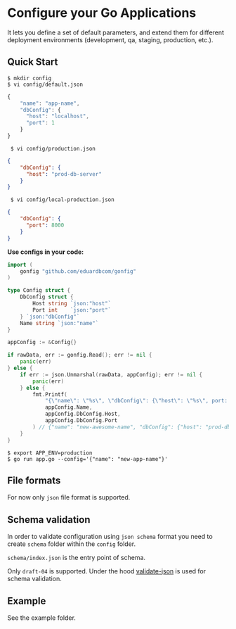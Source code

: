 Configure your Go Applications
===================================

It lets you define a set of default parameters, and extend them for different deployment environments (development, qa, staging, production, etc.).

Quick Start
---------------
```shell
$ mkdir config
$ vi config/default.json
```

```js
{
    "name": "app-name",
    "dbConfig": {
      "host": "localhost",
      "port": 1
    }
}
```

```shell
 $ vi config/production.json
```

```json
{
    "dbConfig": {
      "host": "prod-db-server"
    }
}
```

```shell
 $ vi config/local-production.json
```

```json
{
    "dbConfig": {
      "port": 8000
    }
}
```

**Use configs in your code:**

```go
import (
    gonfig "github.com/eduardbcom/gonfig"
)

type Config struct {
    DbConfig struct {
        Host string `json:"host"`
        Port int    `json:"port"`
    } `json:"dbConfig"`
    Name string `json:"name"`
}

appConfig := &Config{}

if rawData, err := gonfig.Read(); err != nil {
    panic(err)
} else {
    if err := json.Unmarshal(rawData, appConfig); err != nil {
        panic(err)
    } else {
		fmt.Printf(
            "{\"name\": \"%s\", \"dbConfig\": {\"host\": \"%s\", port: \"%d\"}}\n",
            appConfig.Name,
            appConfig.DbConfig.Host,
            appConfig.DbConfig.Port
        ) // {"name": "new-awesome-name", "dbConfig": {"host": "prod-db-server", port: "1"}}
    }
}
```

```shell
$ export APP_ENV=production
$ go run app.go --config='{"name": "new-app-name"}'
```

File formats
---------------
For now only `json` file format is supported.

Schema validation
---------------
In order to validate configuration using `json schema` format you need to create `schema` folder within the `config` folder.

`schema/index.json` is the entry point of schema.

Only `draft-04` is supported. Under the hood [validate-json](https://github.com/cesanta/validate-json) is used for schema validation.

Example
---------------
See the example folder.
